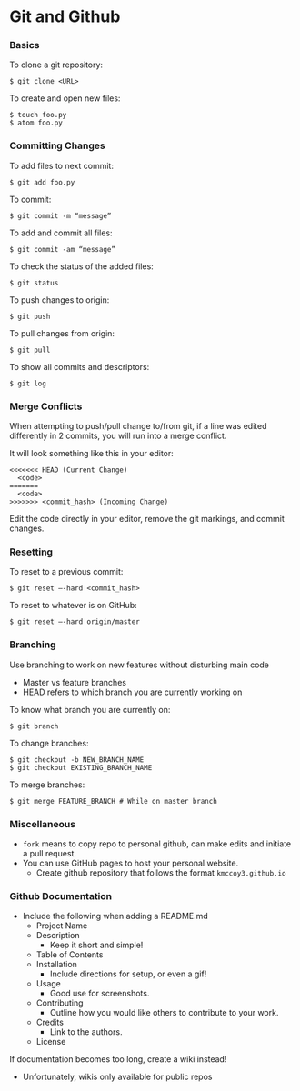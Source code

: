 
# Git and Github

### Basics

To clone a git repository:
```
$ git clone <URL>
```

To create and open new files:
```
$ touch foo.py
$ atom foo.py
```

### Committing Changes

To add files to next commit:
```
$ git add foo.py
```

To commit:
```
$ git commit -m “message”
```

To add and commit all files:
```
$ git commit -am “message”
```

To check the status of the added files:
```
$ git status
```

To push changes to origin:
```
$ git push
```

To pull changes from origin:
```
$ git pull
```

To show all commits and descriptors:
```
$ git log
```

### Merge Conflicts

When attempting to push/pull change to/from git, if a line was edited differently in 2 commits, you will run into a merge conflict.

It will look something like this in your editor:
```
<<<<<<< HEAD (Current Change)
  <code>
=======
  <code>
>>>>>>> <commit_hash> (Incoming Change)
```

Edit the code directly in your editor, remove the git markings, and commit changes.

### Resetting

To reset to a previous commit:
```
$ git reset —-hard <commit_hash>
```

To reset to whatever is on GitHub:
```
$ git reset —-hard origin/master
```

### Branching

Use branching to work on new features without disturbing main code
- Master vs feature branches
- HEAD refers to which branch you are currently working on

To know what branch you are currently on:
```
$ git branch
```

To change branches:
```
$ git checkout -b NEW_BRANCH_NAME
$ git checkout EXISTING_BRANCH_NAME
```

To merge branches:
```
$ git merge FEATURE_BRANCH # While on master branch
```

### Miscellaneous

* `fork` means to copy repo to personal github, can make edits and initiate a pull request.
* You can use GitHub pages to host your personal website.
  * Create github repository that follows the format `kmccoy3.github.io`


### Github Documentation

* Include the following when adding a README.md
  * Project Name
  * Description
    * Keep it short and simple!
  * Table of Contents
  * Installation
    * Include directions for setup, or even a gif!
  * Usage
    * Good use for screenshots.
  * Contributing
    * Outline how you would like others to contribute to your work.
  * Credits
    * Link to the authors.
  * License

If documentation becomes too long, create a wiki instead!
* Unfortunately, wikis only available for public repos
